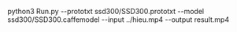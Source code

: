 python3 Run.py --prototxt ssd300/SSD300.prototxt --model ssd300/SSD300.caffemodel --input ../hieu.mp4 --output result.mp4